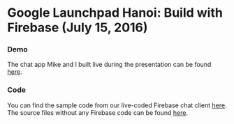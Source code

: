 # Google Launchpad Hanoi: Build with Firebase (July 15, 2016)


### Demo

The chat app Mike and I built live during the presentation can be found [here](https://gfm-chat.firebaseapp.com/).


### Code

You can find the sample code from our live-coded Firebase chat client [here](./withFirebase). The
source files without any Firebase code can be found [here](./withoutFirebase).
